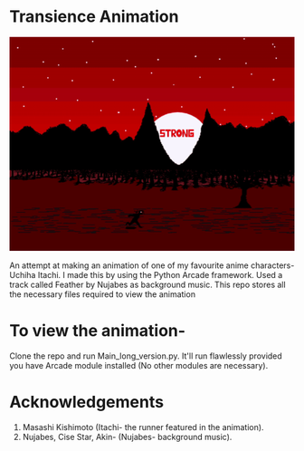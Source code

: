 # Transience Animation
![Preview](Demo/preview.gif)

An attempt at making an animation of one of my favourite anime characters- Uchiha Itachi.
I made this by using the Python Arcade framework.
Used a track called Feather by Nujabes as background music.
This repo stores all the necessary files required to view the animation
# To view the animation-
Clone the repo and run Main_long_version.py. It'll run flawlessly provided you have Arcade module installed (No other modules are necessary).
# Acknowledgements
  1. Masashi Kishimoto (Itachi- the runner featured in the animation).
  2. Nujabes, Cise Star, Akin- (Nujabes- background music). 
